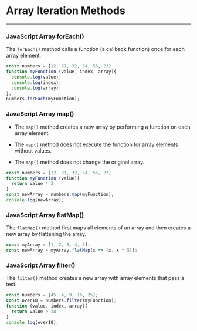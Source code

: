 # Array Iteration Methods
---
### JavaScript Array forEach()
The `forEach()` method calls a function (a callback function) once for each array element.
```js
const numbers = [12, 21, 32, 54, 56, 23]
function myFunction (value, index, array){
  console.log(value);
  console.log(index);
  console.log(array);
};
numbers.forEach(myFunction);
```
### JavaScript Array map()
* The `map()` method creates a new array by performing a function on each array element.

* The `map()` method does not execute the function for array elements without values.

* The `map()` method does not change the original array.
```js
const numbers = [12, 21, 32, 54, 56, 23]
function myFunction (value){
  return value * 2;
}
const newArray = numbers.map(myFunction);
console.log(newArray);
```

### JavaScript Array flatMap()
The `flatMap()` method first maps all elements of an array and then creates a new array by flattening the array.
```js
const myArray = [1, 2, 3, 4, 5];
const newArray = myArray.flatMap(x => [x, x * 5]);
```

### JavaScript Array filter()
The `filter()` method creates a new array with array elements that pass a test.
```js
const numbers = [45, 4, 9, 16, 25];
const over18 = numbers.filter(myFunction);
function (value, index, array){
  return value > 18
}
console.log(over18);
```